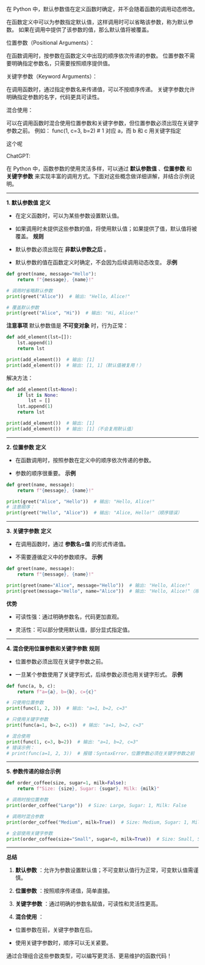 在 Python 中，默认参数值在定义函数时确定，并不会随着函数的调用动态修改。

在函数定义中可以为参数指定默认值，这样调用时可以省略该参数，称为默认参数。
如果在调用中提供了该参数的值，那么默认值将被覆盖。


位置参数（Positional Arguments）：

在函数调用时，按参数在函数定义中出现的顺序依次传递的参数。
位置参数不需要明确指定参数名，只需要按照顺序提供值。

关键字参数（Keyword Arguments）：

在调用函数时，通过指定参数名来传递值，可以不按顺序传递。
关键字参数允许明确指定参数的名字，代码更具可读性。

混合使用：

可以在调用函数时混合使用位置参数和关键字参数，但位置参数必须出现在关键字参数之前。
例如：
func(1, c=3, b=2)  # 1 对应 a，而 b 和 c 用关键字指定

   这个呢

ChatGPT: 

在 Python 中，函数参数的使用灵活多样，可以通过 **默认参数值** 、**位置参数**  和 **关键字参数**  来实现丰富的调用方式。下面对这些概念做详细讲解，并结合示例说明。

---

**1. 默认参数值** **定义** 
- 在定义函数时，可以为某些参数设置默认值。

- 如果调用时未提供这些参数的值，将使用默认值；如果提供了值，默认值将被覆盖。
**规则**  
- 默认参数必须出现在 **非默认参数之后** 。

- 默认参数的值在函数定义时确定，不会因为后续调用动态改变。
**示例** 

```python
def greet(name, message="Hello"):
    return f"{message}, {name}!"

# 调用时省略默认参数
print(greet("Alice"))  # 输出: "Hello, Alice!"

# 覆盖默认参数
print(greet("Alice", "Hi"))  # 输出: "Hi, Alice!"
```
**注意事项** 默认参数值是 **不可变对象**  时，行为正常：

```python
def add_element(lst=[]):
    lst.append(1)
    return lst

print(add_element())  # 输出: [1]
print(add_element())  # 输出: [1, 1]（默认值被复用！）
```

解决方法：


```python
def add_element(lst=None):
    if lst is None:
        lst = []
    lst.append(1)
    return lst

print(add_element())  # 输出: [1]
print(add_element())  # 输出: [1]（不会复用默认值）
```


---

**2. 位置参数** **定义** 
- 在函数调用时，按照参数在定义中的顺序依次传递的参数。

- 参数的顺序很重要。
**示例** 

```python
def greet(name, message):
    return f"{message}, {name}!"

print(greet("Alice", "Hello"))  # 输出: "Hello, Alice!"
# 注意顺序：
print(greet("Hello", "Alice"))  # 输出: "Alice, Hello!"（顺序错误）
```


---

**3. 关键字参数** **定义**  
- 在调用函数时，通过 **参数名=值**  的形式传递值。

- 不需要遵循定义中的参数顺序。
**示例** 

```python
def greet(name, message):
    return f"{message}, {name}!"

print(greet(name="Alice", message="Hello"))  # 输出: "Hello, Alice!"
print(greet(message="Hello", name="Alice"))  # 输出: "Hello, Alice!"（顺序可以颠倒）
```
**优势** 
- 可读性强：通过明确参数名，代码更加直观。

- 灵活性：可以部分使用默认值，部分显式指定值。


---

**4. 混合使用位置参数和关键字参数** **规则** 
- 位置参数必须出现在关键字参数之前。

- 一旦某个参数使用了关键字形式，后续参数必须也用关键字形式。
**示例** 

```python
def func(a, b, c):
    return f"a={a}, b={b}, c={c}"

# 只使用位置参数
print(func(1, 2, 3))  # 输出: "a=1, b=2, c=3"

# 只使用关键字参数
print(func(a=1, b=2, c=3))  # 输出: "a=1, b=2, c=3"

# 混合使用
print(func(1, c=3, b=2))  # 输出: "a=1, b=2, c=3"
# 错误示例：
# print(func(a=1, 2, 3))  # 报错：SyntaxError，位置参数必须在关键字参数之前
```


---

**5. 参数传递的综合示例** 

```python
def order_coffee(size, sugar=1, milk=False):
    return f"Size: {size}, Sugar: {sugar}, Milk: {milk}"

# 调用时按位置参数
print(order_coffee("Large"))  # Size: Large, Sugar: 1, Milk: False

# 调用时混合参数
print(order_coffee("Medium", milk=True))  # Size: Medium, Sugar: 1, Milk: True

# 全部使用关键字参数
print(order_coffee(size="Small", sugar=0, milk=True))  # Size: Small, Sugar: 0, Milk: True
```


---

**总结**  
1. **默认参数** ：允许为参数设置默认值；不可变默认值行为正常，可变默认值需谨慎。
 
2. **位置参数** ：按照顺序传递值，简单直接。
 
3. **关键字参数** ：通过明确的参数名赋值，可读性和灵活性更高。
 
4. **混合使用** ：
  - 位置参数在前，关键字参数在后。

  - 使用关键字参数时，顺序可以无关紧要。

通过合理组合这些参数类型，可以编写更灵活、更易维护的函数代码！

